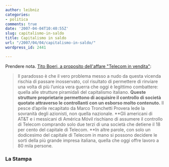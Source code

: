 ```yaml
---
author: leibniz
categories:
- politica
comments: true
date: '2007-04-04T10:40:55Z'
slug: capitalismo-in-saldo
title: Capitalismo in saldo
url: "/2007/04/04/capitalismo-in-saldo/"
wordpress_id: 2441

---
```

Prendere nota. [Tito Boeri, a proposito dell'affare "Telecom in vendita"](http://www.lastampa.it/_web/cmstp/tmplRubriche/editoriali/gEditoriali.asp?ID_blog=25&ID_articolo=2724&ID_sezione=&sezione=):


> Il paradosso è che il vero problema messo a nudo da questa vicenda rischia di passare inosservato, col risultato di permettere di rinviare una volta di più l’unica vera guerra che oggi è legittimo combattere: quella alle strutture piramidali del capitalismo italiano. **Queste strutture proprietarie permettono di acquisire il controllo di società quotate attraverso le controllanti con un esborso molto contenuto.**
Il pesce d’aprile recapitato da Marco Tronchetti Provera lede la sovranità degli azionisti, non quella nazionale. **Gli americani di AT&T e i messicani di América Móvil rischiano di assumere il controllo di Telecom comprando solo due terzi di una società che detiene il 18 per cento del capitale di Telecom. **In altre parole, con solo un dodicesimo del capitale di Telecom in mano si possono decidere le sorti della più grande impresa italiana, quella che oggi offre lavoro a 80 mila persone.




### La Stampa
